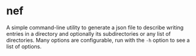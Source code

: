 nef
===
A simple command-line utility to generate a json file to describe writing entries in a directory and optionally its subdirectories or any list of directories.  Many options are configurable, run with the `-h` option to see a list of options.